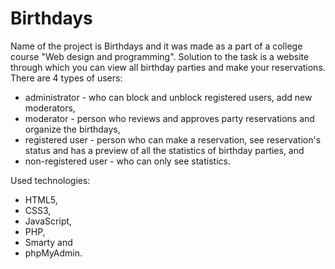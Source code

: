 # Birthdays

Name of the project is Birthdays and it was made as a part of a college course "Web design and programming". Solution to the task is a website through which you can view all birthday parties and make your reservations.
There are 4 types of users: 
* administrator - who can block and unblock registered users, add new moderators, 
* moderator - person who reviews and approves party reservations and organize the birthdays, 
* registered user - person who can make a reservation, see reservation's status and has a preview of all the statistics of birthday parties, and 
* non-registered user - who can only see statistics. 

Used technologies:
* HTML5, 
* CSS3, 
* JavaScript, 
* PHP, 
* Smarty and
* phpMyAdmin.
